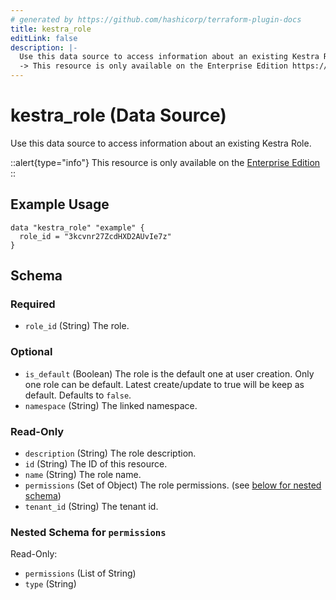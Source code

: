 ```yaml
---
# generated by https://github.com/hashicorp/terraform-plugin-docs
title: kestra_role
editLink: false
description: |-
  Use this data source to access information about an existing Kestra Role.
  -> This resource is only available on the Enterprise Edition https://kestra.io/enterprise
---
```


# kestra_role (Data Source)

Use this data source to access information about an existing Kestra Role.

::alert{type="info"}
This resource is only available on the [Enterprise Edition](https://kestra.io/enterprise)
::

## Example Usage

```hcl
data "kestra_role" "example" {
  role_id = "3kcvnr27ZcdHXD2AUvIe7z"
}
```

<!-- schema generated by tfplugindocs -->
## Schema

### Required

- `role_id` (String) The role.

### Optional

- `is_default` (Boolean) The role is the default one at user creation. Only one role can be default. Latest create/update to true will be keep as default. Defaults to `false`.
- `namespace` (String) The linked namespace.

### Read-Only

- `description` (String) The role description.
- `id` (String) The ID of this resource.
- `name` (String) The role name.
- `permissions` (Set of Object) The role permissions. (see [below for nested schema](#nestedatt--permissions))
- `tenant_id` (String) The tenant id.

<a id="nestedatt--permissions"></a>
### Nested Schema for `permissions`

Read-Only:

- `permissions` (List of String)
- `type` (String)
